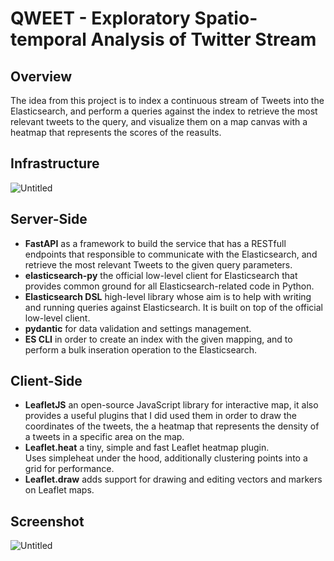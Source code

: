 # QWEET - Exploratory Spatio-temporal Analysis of Twitter Stream

## Overview

The idea from this project is to index a continuous stream of Tweets into the Elasticsearch, and perform a queries against the index to retrieve the most relevant tweets to the query, and visualize them on a map canvas with a heatmap that represents the scores of the reasults.

## Infrastructure

![Untitled](https://drive.google.com/file/d/1vPTaejz04yVefRgnMN8MC7IJKg6S5Au3/view)

## Server-Side

- **FastAPI** as a framework to build the service that has a RESTfull endpoints that responsible to communicate with the Elasticsearch, and retrieve the most relevant Tweets to the given query parameters.
- **elasticsearch-py** the official low-level client for Elasticsearch that provides common ground for all Elasticsearch-related code in Python.
- **Elasticsearch DSL** high-level library whose aim is to help with writing and running queries against Elasticsearch. It is built on top of the official low-level client.
- **pydantic** for data validation and settings management.
- **ES CLI** in order to create an index with the given mapping, and to perform a bulk inseration operation to the Elasticsearch.

## Client-Side

- **LeafletJS** an open-source JavaScript library for interactive map, it also provides a useful plugins that I did used them in order to draw the coordinates of the tweets, the a heatmap that represents the density of a tweets in a specific area on the map.
- **Leaflet.heat** a tiny, simple and fast Leaflet heatmap plugin. Uses simpleheat under the hood, additionally clustering points into a grid for performance.
- **Leaflet.draw** adds support for drawing and editing vectors and markers on Leaflet maps.

## Screenshot

![Untitled](QWEET%20-%20Exploratory%20Spatio-temporal%20Analysis%20of%20Tw%203dcb9627e1134ad1b7a6bd1ce9181212/Untitled%201.png)